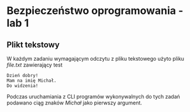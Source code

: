 # Bezpieczeństwo oprogramowania - lab 1
## Plikt tekstowy
W każdym zadaniu wymagającym odczytu z pliku tekstowego użyto pliku _file.txt_ zawierający test
```
Dzień dobry!
Mam na imię Michał.
Do widzenia!
```

Podczas uruchamiania z CLI programów wykonywalnych do tych zadań podawano ciąg znaków _Michał_ jako pierwszy argument.